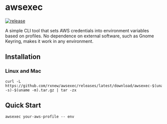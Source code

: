 # awsexec

[![release](https://github.com/rxnew/awsexec/actions/workflows/release.yml/badge.svg)](https://github.com/rxnew/awsexec/actions/workflows/release.yml)

A simple CLI tool that sets AWS credentials into environment variables based on profiles.
No dependence on external software, such as Gnome Keyring, makes it work in any environment.

## Installation

### Linux and Mac

```shell
curl -L https://github.com/rxnew/awsexec/releases/latest/download/awsexec-$(uname -s)-$(uname -m).tar.gz | tar -zx
```

## Quick Start

```shell
awsexec your-aws-profile -- env
```
